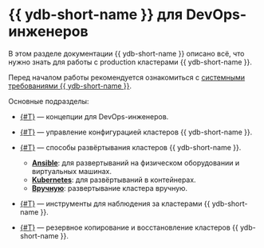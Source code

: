 # {{ ydb-short-name }} для DevOps-инженеров

В этом разделе документации {{ ydb-short-name }} описано всё, что нужно знать для работы с production кластерами {{ ydb-short-name }}.

Перед началом работы рекомендуется ознакомиться с [системными требованиями {{ ydb-short-name }}](concepts/system-requirements.md).

Основные подразделы:

* [{#T}](concepts/index.md) — концепции для DevOps-инженеров.
* [{#T}](configuration-management/index.md) — управление конфигурацией кластеров {{ ydb-short-name }}.
* [{#T}](deployment-options/index.md) — способы развёртывания кластеров {{ ydb-short-name }}.
    * **[Ansible](deployment-options/ansible/index.md)**: для развертываний на физическом оборудовании и виртуальных машинах.
    * **[Kubernetes](deployment-options/kubernetes/index.md)**: для развёртываний в контейнерах.
    * **[Вручную](deployment-options/manual/index.md)**: развертывание кластера вручную.

* [{#T}](observability/index.md) — инструменты для наблюдения за кластерами {{ ydb-short-name }}.
* [{#T}](backup-and-recovery.md) — резервное копирование и восстановление кластеров {{ ydb-short-name }}.

